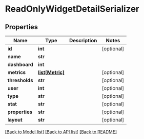 # ReadOnlyWidgetDetailSerializer

## Properties
Name | Type | Description | Notes
------------ | ------------- | ------------- | -------------
**id** | **int** |  | [optional] 
**name** | **str** |  | 
**dashboard** | **int** |  | 
**metrics** | [**list[Metric]**](Metric.md) |  | [optional] 
**thresholds** | **str** |  | [optional] 
**user** | **int** |  | [optional] 
**type** | **str** |  | [optional] 
**stat** | **str** |  | [optional] 
**properties** | **str** |  | [optional] 
**layout** | **str** |  | [optional] 

[[Back to Model list]](../README.md#documentation-for-models) [[Back to API list]](../README.md#documentation-for-api-endpoints) [[Back to README]](../README.md)

